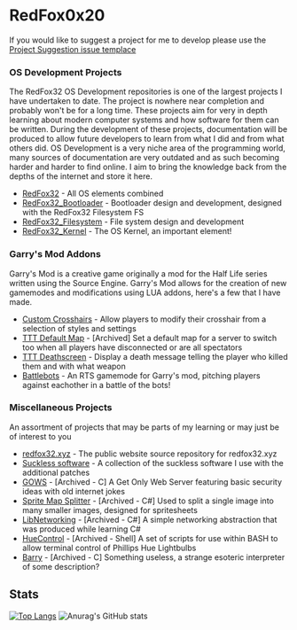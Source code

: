 <h1>RedFox0x20</h1>
<p>If you would like to suggest a project for me to develop please use the <a href="https://github.com/RedFox0x20/RedFox0x20/issues/new?assignees=RedFox0x20&labels=Suggestion&template=project-suggestion.md&title=Project+suggestion%3A+%3CName%3E" target="_blank">Project Suggestion issue templace</a></p>
<div>
	<h3>OS Development Projects</h3>
	<p>
		The RedFox32 OS Development repositories is one of the largest projects I have undertaken to date. The project is nowhere near completion and probably won't be for a long time. These projects aim for very in depth learning about modern computer systems and how software for them can be written. During the development of these projects, documentation will be produced to allow future developers to learn from what I did and from what others did. OS Development is a very niche area of the programming world, many sources of documentation are very outdated and as such becoming harder and harder to find online. I aim to bring the knowledge back from the depths of the internet and store it here.
	</p>
	<ul>
		<li><a href="https://github.com/RedFox0x20/RedFox32" target="_blank">RedFox32</a> - All OS elements combined</li>
		<li><a href="https://github.com/RedFox0x20/RedFox32_Bootloader" target="_blank">RedFox32_Bootloader</a> - Bootloader design and development, designed with the RedFox32 Filesystem FS</li>
		<li><a href="https://github.com/RedFox0x20/RedFox32_Filesystem" target="_blank">RedFox32_Filesystem</a> - File system design and development</li>
		<li><a href="https://github.com/RedFox0x20/RedFox32_Kernel" target="_blank">RedFox32_Kernel</a> - The OS Kernel, an important element!</li>
	</ul>
</div>

<div>
	<h3>Garry's Mod Addons</h3>
	<p>Garry's Mod is a creative game originally a mod for the Half Life series written using the Source Engine. Garry's Mod allows for the creation of new gamemodes and modifications using LUA addons, here's a few that I have made.</p>
	<ul>
		<li><a href="https://github.com/RedFox0x20/GMOD-Custom-Crosshairs" target="_blank">Custom Crosshairs</a> - Allow players to modify their crosshair from a selection of styles and settings</li>
		<li><a href="https://github.com/RedFox0x20/GMOD-TTT-DefaultMap" target="_blank">TTT Default Map</a> - [Archived] Set a default map for a server to switch too when all players have disconnected or are all spectators</li>
		<li><a href="https://github.com/RedFox0x20/GMOD-TTT-Deathscreen" target="_blank">TTT Deathscreen</a> - Display a death message telling the player who killed them and with what weapon</li>
		<li><a href="https://github.com/RedFox0x20/GMOD-BattleBots" target="_blank">Battlebots</a> - An RTS gamemode for Garry's mod, pitching players against eachother in a battle of the bots!</li>
	</ul>
</div>

<div>
	<h3>Miscellaneous Projects</h3>
	<p>An assortment of projects that may be parts of my learning or may just be of interest to you</p>
	<ul>
		<li><a href="https://github.com/RedFox0x20/RedFox32.xyz" target="_blank">redfox32.xyz</a> - The public website source repository for redfox32.xyz</li>
		<li><a href="https://github.com/RedFox0x20/Suckless-software" target="_blank">Suckless software</a> - A collection of the suckless software I use with the additional patches</li>
		<li><a href="https://github.com/RedFox0x20/GOWS" target="_blank">GOWS</a> - [Archived - C] A Get Only Web Server featuring basic security ideas with old internet jokes</li>
		<li><a href="https://github.com/RedFox0x20/SpriteMapSplitter" target="_blank">Sprite Map Splitter</a> - [Archived - C#] Used to split a single image into many smaller images, designed for spritesheets</li>
		<li><a href="https://github.com/RedFox0x20/LibNetworking" target="_blank">LibNetworking</a> - [Archived - C#] A simple networking abstraction that was produced while learning C#</li>
		<li><a href="https://github.com/RedFox0x20/HueControl" target="_blank">HueControl</a> - [Archived - Shell] A set of scripts for use within BASH to allow terminal control of Phillips Hue Lightbulbs</li>
		<li><a href="https://github.com/RedFox0x20/Barry" target="_blank">Barry</a> - [Archived - C] Something useless, a strange esoteric interpreter of some description?</li>
	</ul>
	</ul>
</div>

## Stats
[![Top Langs](https://github-readme-stats.vercel.app/api/top-langs/?username=RedFox0x20)](https://github.com/RedFox0x20)
![Anurag's GitHub stats](https://github-readme-stats.vercel.app/api?username=RedFox0x20&show_icons=true&theme=radical)
